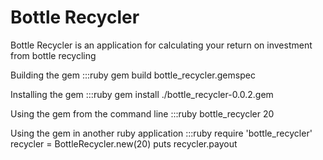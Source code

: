 # Bottle Recycler

Bottle Recycler is an application for calculating your return on investment from bottle recycling

Building the gem
:::ruby
  gem build bottle_recycler.gemspec

Installing the gem
:::ruby
  gem install ./bottle_recycler-0.0.2.gem

Using the gem from the command line
:::ruby
  bottle_recycler 20

Using the gem in another ruby application
:::ruby
  require 'bottle_recycler'
  recycler = BottleRecycler.new(20)
  puts recycler.payout